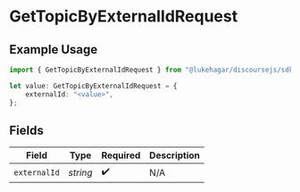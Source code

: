 # GetTopicByExternalIdRequest

## Example Usage

```typescript
import { GetTopicByExternalIdRequest } from "@lukehagar/discoursejs/sdk/models/operations";

let value: GetTopicByExternalIdRequest = {
    externalId: "<value>",
};
```

## Fields

| Field              | Type               | Required           | Description        |
| ------------------ | ------------------ | ------------------ | ------------------ |
| `externalId`       | *string*           | :heavy_check_mark: | N/A                |
